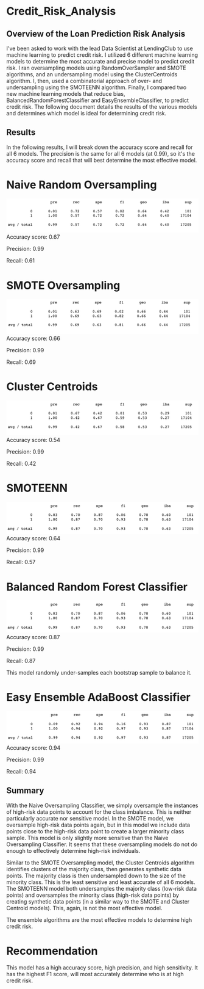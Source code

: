 # Credit_Risk_Analysis
## Overview of the Loan Prediction Risk Analysis
I've been asked to work with the lead Data Scientist at LendingClub to use machine learning to predict credit risk. I utilized 6 different machine learning models to determine the most accurate and precise model to predict credit risk. I ran oversampling models using RandomOverSampler and SMOTE algorithms, and an undersampling model using the ClusterCentroids algorithm. I, then, used a combinatorial approach of over- and undersampling using the SMOTEENN algorithm. Finally, I compared two new machine learning models that reduce bias, BalancedRandomForestClassifier and EasyEnsembleClassifier, to predict credit risk. The following document details the results of the various models and determines which model is ideal for determining credit risk.

## Results
In the following results, I will break down the accuracy score and recall for all 6 models. The precision is the same for all 6 models (at 0.99), so it's the accuracy score and recall that will best determine the most effective model.

# Naive Random Oversampling
![NaiveRandomOversampling.png](https://github.com/liviblocker/Credit_Risk_Analysis/blob/main/Images/SMOTEENN.png)
Accuracy score: 0.67

Precision: 0.99

Recall: 0.61


# SMOTE Oversampling
![SMOTEOversampling.png](https://github.com/liviblocker/Credit_Risk_Analysis/blob/main/Images/SMOTEOversampling.png)
Accuracy score: 0.66

Precision: 0.99

Recall: 0.69


# Cluster Centroids
![ClusterCentroids.png](https://github.com/liviblocker/Credit_Risk_Analysis/blob/main/Images/ClusterCentroids.png)
Accuracy score: 0.54

Precision: 0.99

Recall: 0.42


# SMOTEENN
![SMOTEENN.png](https://github.com/liviblocker/Credit_Risk_Analysis/blob/main/Images/BalancedRandomForestClassifier.png)
Accuracy score: 0.64

Precision: 0.99

Recall: 0.57


# Balanced Random Forest Classifier
![BalancedRandomForestClassifier.png](https://github.com/liviblocker/Credit_Risk_Analysis/blob/main/Images/BalancedRandomForestClassifier.png)
Accuracy score: 0.87

Precision: 0.99

Recall: 0.87

This model randomly under-samples each bootstrap sample to balance it.

# Easy Ensemble AdaBoost Classifier
![EasyEnsembleAdaBoostClassifier.png](https://github.com/liviblocker/Credit_Risk_Analysis/blob/main/Images/EasyEnsembleAdaBoostClassifier.png)
Accuracy score: 0.94

Precision: 0.99

Recall: 0.94


## Summary
With the Naive Oversampling Classifier, we simply oversample the instances of high-risk data points to account for the class imbalance. This is neither particularly accurate nor sensitive model. In the SMOTE model, we oversample high-risk data points again, but in this model we include data points close to the high-risk data point to create a larger minority class sample. This model is only slightly more sensitive than the Naive Oversampling Classifier. It seems that these oversampling models do not do enough to effectively determine high-risk individuals.

Similar to the SMOTE Oversampling model, the Cluster Centroids algorithm identifies clusters of the majority class, then generates synthetic data points. The majority class is then undersampled down to the size of the minority class. This is the least sensitive and least accurate of all 6 models. The SMOTEENN model both undersamples the majority class (low-risk data points) and oversamples the minority class (high-risk data points) by creating synthetic data points (in a similar way to the SMOTE and Cluster Centroid models). This, again, is not the most effective model.

The ensemble algorithms are the most effective models to determine high credit risk.

# Recommendation
This model has a high accuracy score, high precision, and high sensitivity. It has the highest F1 score, will most accurately determine who is at high credit risk.
